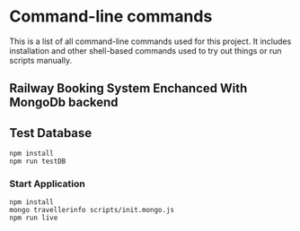 # Command-line commands

This is a list of all command-line commands used for this project. It includes
installation and other shell-based commands used to try out things or run
scripts manually.

## Railway Booking System Enchanced With MongoDb backend

## Test Database
```
npm install
npm run testDB
```

### Start Application

```
npm install
mongo travellerinfo scripts/init.mongo.js
npm run live
```
